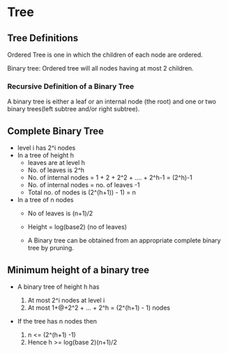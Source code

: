 # Tree

## Tree Definitions

Ordered  Tree is one in which the children of each node are ordered.

Binary tree: Ordered tree will all nodes having at most 2 children.

### Recursive Definition of a Binary Tree
A binary tree is either a leaf or an internal node (the root) and one or two binary trees(left subtree and/or right subtree).

## Complete Binary Tree
* level i has 2^i nodes
* In a tree of height h
  * leaves are at level h
  * No. of leaves is 2^h
  * No. of internal nodes = 1 + 2 + 2^2 + .... + 2^h-1 = (2^h)-1
  * No. of internal nodes =  no. of leaves -1
  * Total no. of nodes is (2^(h+1)) - 1) = n
* In a tree of n nodes
  * No of leaves is (n+1)/2
  * Height = log(base2) (no of leaves)

  * A Binary tree can be obtained from an appropriate complete binary tree by pruning.


## Minimum height of a binary tree
* A binary tree of height h has
  1. At most 2^i nodes at level i
  2. At most 1+@+2^2 + ... + 2^h = (2^(h+1) - 1) nodes

* If the tree has n nodes then
  1. n <= (2^(h+1) -1)
  2. Hence h >= log(base 2)(n+1)/2
